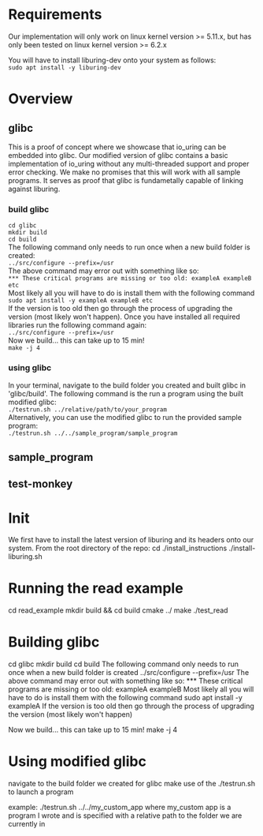 # Requirements
Our implementation will only work on linux kernel version >= 5.11.x, but has only been tested on linux kernel version >= 6.2.x  

You will have to install liburing-dev onto your system as follows:  
`sudo apt install -y liburing-dev`

# Overview
## glibc
This is a proof of concept where we showcase that io_uring can be embedded into glibc. Our modified version of glibc contains a basic implementation of io_uring without any multi-threaded support and proper error checking. We make no promises that this will work with all sample programs. It serves as proof that glibc is fundametally capable of linking against liburing. 
### build glibc
`cd glibc`  
`mkdir build`  
`cd build`  
The following command only needs to run once when a new build folder is created:  
`../src/configure --prefix=/usr`  
The above command may error out with something like so:  
`*** These critical programs are missing or too old: exampleA exampleB etc`  
Most likely all you will have to do is install them with the following command  
`sudo apt install -y exampleA exampleB etc`  
If the version is too old then go through the process of upgrading the version (most likely won't happen). Once you have installed all required libraries run the following command again:  
`../src/configure --prefix=/usr`  
Now we build... this can take up to 15 min!  
`make -j 4`  
### using glibc
In your terminal, navigate to the build folder you created and built glibc in 'glibc/build'. The following command is the run a program using the built modified glibc:  
`./testrun.sh ../relative/path/to/your_program`  
Alternatively, you can use the modified glibc to run the provided sample program:  
`./testrun.sh ../../sample_program/sample_program`  
## sample_program
## test-monkey

# Init
We first have to install the latest version of liburing and its headers onto our system.
From the root directory of the repo:
cd ./install_instructions
./install-liburing.sh

# Running the read example
cd read_example
mkdir build && cd build
cmake ../
make
./test_read

# Building glibc
cd glibc
mkdir build
cd build
The following command only needs to run once when a new build folder is created
../src/configure --prefix=/usr
The above command may error out with something like so:
*** These critical programs are missing or too old: exampleA exampleB
Most likely all you will have to do is install them with the following command
sudo apt install -y exampleA
If the version is too old then go through the process of upgrading the version (most likely won't happen)

Now we build... this can take up to 15 min!
make -j 4

# Using modified glibc
navigate to the build folder we created for glibc
make use of the ./testrun.sh to launch a program

example: ./testrun.sh ../../my_custom_app
where my_custom app is a program I wrote and is specified with a relative path to the folder we are currently in
